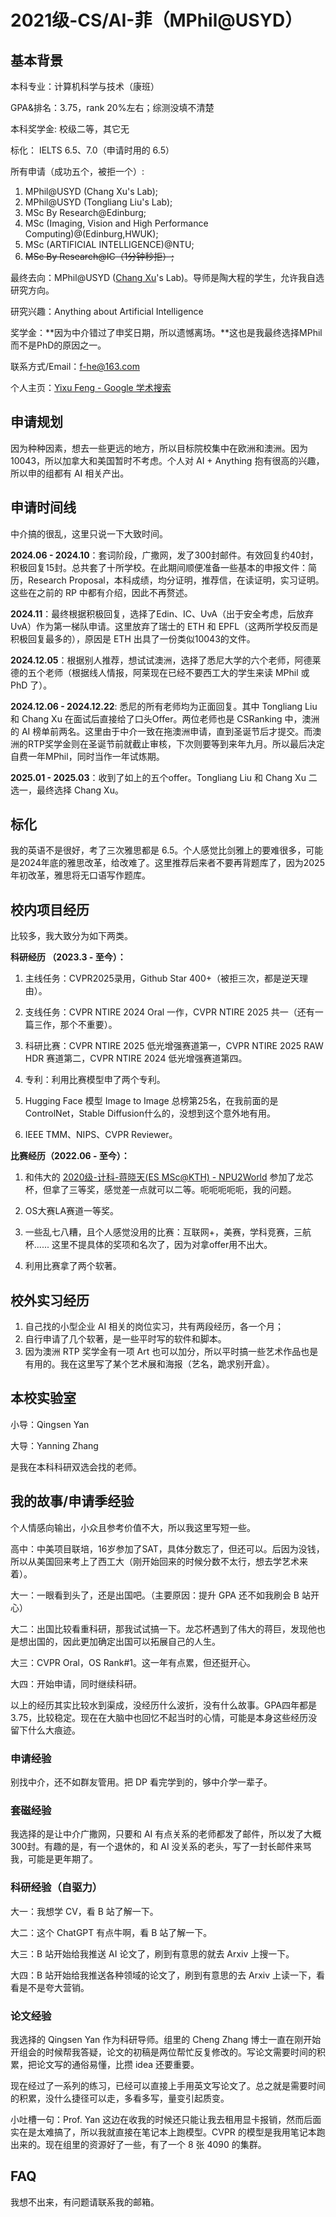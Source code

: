# 2021级-CS/AI-菲（MPhil@USYD）

## 基本背景

本科专业：计算机科学与技术（康班）

GPA&排名：3.75，rank 20%左右；综测没填不清楚

本科奖学金:  校级二等，其它无

标化： IELTS 6.5、7.0（申请时用的 6.5）

所有申请（成功五个，被拒一个）: 

1. MPhil@USYD (Chang Xu's Lab);
2. MPhil@USYD (Tongliang Liu's Lab);
3. MSc By Research@Edinburg;
4. MSc (Imaging, Vision and High Performance Computing)@(Edinburg,HWUK);
5. MSc (ARTIFICIAL INTELLIGENCE)@NTU;
6. ~~MSc By Research@IC（1分钟秒拒）;~~

最终去向：MPhil@USYD ([Chang Xu](https://scholar.google.com/citations?user=N4F_3eoAAAAJ&hl=zh-CN&oi=ao)'s Lab)。导师是陶大程的学生，允许我自选研究方向。

研究兴趣：Anything about Artificial Intelligence

奖学金：**因为中介错过了申奖日期，所以遗憾离场。**这也是我最终选择MPhil而不是PhD的原因之一。

联系方式/Email：f-he@163.com

个人主页：[‪Yixu Feng‬ - ‪Google 学术搜索‬](https://scholar.google.com/citations?user=WljJ2HUAAAAJ&hl=zh-CN&oi=ao)



## **申请规划**

因为种种因素，想去一些更远的地方，所以目标院校集中在欧洲和澳洲。因为10043，所以加拿大和美国暂时不考虑。个人对 AI + Anything 抱有很高的兴趣，所以申的组都有 AI 相关产出。



## 申请时间线

中介搞的很乱，这里只说一下大致时间。

**2024.06 - 2024.10**：套词阶段，广撒网，发了300封邮件。有效回复约40封，积极回复15封。总共套了十所学校。在此期间顺便准备一些基本的申报文件：简历，Research Proposal，本科成绩，均分证明，推荐信，在读证明，实习证明。这些在之前的 RP 中都有介绍，因此不再赘述。

**2024.11**：最终根据积极回复，选择了Edin、IC、UvA（出于安全考虑，后放弃UvA）作为第一梯队申请。这里放弃了瑞士的 ETH 和 EPFL（这两所学校反而是积极回复最多的），原因是 ETH 出具了一份类似10043的文件。

**2024.12.05**：根据别人推荐，想试试澳洲，选择了悉尼大学的六个老师，阿德莱德的五个老师（根据线人情报，阿莱现在已经不要西工大的学生来读 MPhil 或 PhD 了）。

**2024.12.06 - 2024.12.22**: 悉尼的所有老师均为正面回复。其中 Tongliang Liu 和 Chang Xu 在面试后直接给了口头Offer。两位老师也是 CSRanking 中，澳洲的 AI 榜单前两名。这里由于中介一致在拖澳洲申请，直到圣诞节后才提交。而澳洲的RTP奖学金则在圣诞节前就截止审核，下次则要等到来年九月。所以最后决定自费一年MPhil，同时当作一年试炼期。

**2025.01 - 2025.03**：收到了如上的五个offer。Tongliang Liu 和 Chang Xu 二选一，最终选择 Chang Xu。



## **标化**

我的英语不是很好，考了三次雅思都是 6.5。个人感觉比剑雅上的要难很多，可能是2024年底的雅思改革，给改难了。这里推荐后来者不要再背题库了，因为2025年初改革，雅思将无口语写作题库。



## 校内项目经历

比较多，我大致分为如下两类。

**科研经历 （2023.3 - 至今）：**

1. 主线任务：CVPR2025录用，Github Star 400+（被拒三次，都是逆天理由）。

2. 支线任务：CVPR NTIRE 2024 Oral 一作，CVPR NTIRE 2025 共一（还有一篇三作，那个不重要）。

3. 科研比赛：CVPR NTIRE 2025 低光增强赛道第一，CVPR NTIRE 2025 RAW HDR 赛道第二，CVPR NTIRE 2024 低光增强赛道第四。

4. 专利：利用比赛模型申了两个专利。

5. Hugging Face 模型 Image to Image 总榜第25名，在我前面的是ControlNet，Stable Diffusion什么的，没想到这个意外地有用。

6. IEEE TMM、NIPS、CVPR Reviewer。



**比赛经历（2022.06 - 至今）：**

1. 和伟大的 [2020级-计科-蒋晓天(ES MSc@KTH) - NPU2World](https://npu2world.github.io/NPU2World/DataPoints/2020级-计科-蒋晓天/) 参加了龙芯杯，但拿了三等奖，感觉差一点就可以二等。呃呃呃呃呃，我的问题。

2. OS大赛LA赛道一等奖。
3. 一些乱七八糟，且个人感觉没用的比赛：互联网+，美赛，学科竞赛，三航杯...... 这里不提具体的奖项和名次了，因为对拿offer用不出大。
4. 利用比赛拿了两个软著。



## 校外实习经历

1. 自己找的小型企业 AI 相关的岗位实习，共有两段经历，各一个月；
2. 自行申请了几个软著，是一些平时写的软件和脚本。
3. 因为澳洲 RTP 奖学金有一项 Art 也可以加分，所以平时搞一些艺术作品也是有用的。我在这里写了某个艺术展和海报（艺名，跪求别开盒）。



## 本校实验室

小导：Qingsen Yan

大导：Yanning Zhang

是我在本科科研双选会找的老师。



## **我的故事/申请季经验**

个人情感向输出，小众且参考价值不大，所以我这里写短一些。

高中：中美项目联培，16岁参加了SAT，具体分数忘了，但还可以。后因为没钱，所以从美国回来考上了西工大（刚开始回来的时候分数不太行，想去学艺术来着）。

大一：一眼看到头了，还是出国吧。（主要原因：提升 GPA 还不如我刷会 B 站开心）

大二：出国比较看重科研，那我试试搞一下。龙芯杯遇到了伟大的蒋巨，发现他也是想出国的，因此更加确定出国可以拓展自己的人生。

大三：CVPR Oral，OS Rank#1。这一年有点累，但还挺开心。

大四：开始申请，同时继续科研。

以上的经历其实比较水到渠成，没经历什么波折，没有什么故事。GPA四年都是3.75，比较稳定。现在在大脑中也回忆不起当时的心情，可能是本身这些经历没留下什么大痕迹。



### 申请经验

别找中介，还不如群友管用。把 DP 看完学到的，够中介学一辈子。



### 套磁经验

我选择的是让中介广撒网，只要和 AI 有点关系的老师都发了邮件，所以发了大概300封。有趣的是，有一个退休的，和 AI 没关系的老头，写了一封长邮件来骂我，可能是更年期了。



### 科研经验（自驱力）

大一：我想学 CV，看 B 站了解一下。

大二：这个 ChatGPT 有点牛啊，看 B 站了解一下。

大三：B 站开始给我推送 AI 论文了，刷到有意思的就去 Arxiv 上搜一下。

大四：B 站开始给我推送各种领域的论文了，刷到有意思的去 Arxiv 上读一下，看看是不是夸大营销。



### 论文经验

我选择的 Qingsen Yan 作为科研导师。组里的 Cheng Zhang 博士一直在刚开始开组会的时候帮我答疑，论文的初稿是两位帮忙反复修改的。写论文需要时间的积累，把论文写的通俗易懂，比攒 idea 还要重要。

现在经过了一系列的练习，已经可以直接上手用英文写论文了。总之就是需要时间的积累，没什么捷径可以走，多看多写，量变引起质变。

小吐槽一句：Prof. Yan 这边在收我的时候还只能让我去租用显卡报销，然而后面实在是太难搞了，所以我就直接在笔记本上跑模型。CVPR 的模型是我用笔记本跑出来的。现在组里的资源好了一些，有了一个 8 张 4090 的集群。



## **FAQ**

我想不出来，有问题请联系我的邮箱。
